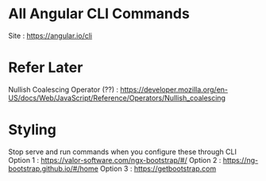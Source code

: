 # All Angular CLI Commands

Site : https://angular.io/cli

# Refer Later

Nullish Coalescing Operator (??) : https://developer.mozilla.org/en-US/docs/Web/JavaScript/Reference/Operators/Nullish_coalescing

# Styling
Stop serve and run commands when you configure these through CLI
Option 1 : https://valor-software.com/ngx-bootstrap/#/
Option 2 : https://ng-bootstrap.github.io/#/home
Option 3 : https://getbootstrap.com